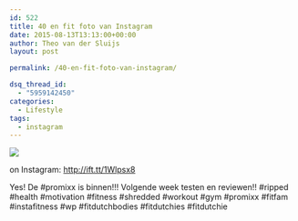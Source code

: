```yaml
---
id: 522
title: 40 en fit foto van Instagram
date: 2015-08-13T13:13:00+00:00
author: Theo van der Sluijs
layout: post

permalink: /40-en-fit-foto-van-instagram/

dsq_thread_id:
  - "5959142450"
categories:
  - Lifestyle
tags:
  - instagram
---
```

<img src="http://ift.tt/1IJMKFD" style="" />
  
on Instagram: <http://ift.tt/1Wlpsx8>
  
Yes! De #promixx is binnen!!! Volgende week testen en reviewen!! #ripped #health #motivation #fitness #shredded #workout #gym #promixx #fitfam #instafitness #wp #fitdutchbodies #fitdutchies #fitdutchie